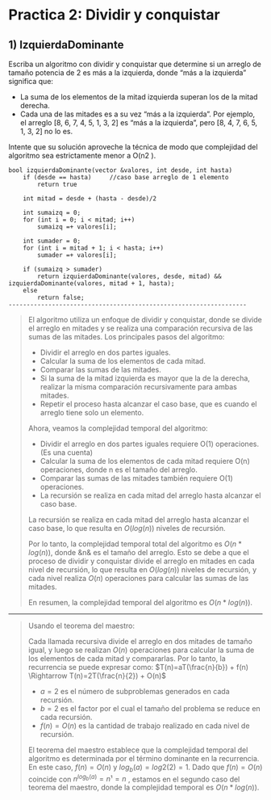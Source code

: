 # Practica 2: Dividir y conquistar

## 1) IzquierdaDominante

Escriba un algoritmo con dividir y conquistar que determine si un arreglo de tamaño potencia de 2 es más a la izquierda, donde “más a la izquierda” significa que:

- La suma de los elementos de la mitad izquierda superan los de la mitad derecha.
- Cada una de las mitades es a su vez “más a la izquierda”. Por ejemplo, el arreglo [8, 6, 7, 4, 5, 1, 3, 2] es “más a la izquierda”, pero [8, 4, 7, 6, 5, 1, 3, 2] no lo es.

Intente que su solución aproveche la técnica de modo que complejidad del algoritmo sea estrictamente menor a O(n2 ).

    bool izquierdaDominante(vector &valores, int desde, int hasta)
        if (desde == hasta)     //caso base arreglo de 1 elemento
            return true
        
        int mitad = desde + (hasta - desde)/2

        int sumaizq = 0;
        for (int i = 0; i < mitad; i++)
            sumaizq =+ valores[i];
        
        int sumader = 0;
        for (int i = mitad + 1; i < hasta; i++)
            sumader =+ valores[i];

        if (sumaizq > sumader)
            return izquierdaDominante(valores, desde, mitad) && izquierdaDominante(valores, mitad + 1, hasta);
        else
            return false;
    ------------------------------------------------------------------

> El algoritmo utiliza un enfoque de dividir y conquistar, donde se divide el arreglo en mitades y se realiza una comparación recursiva de las sumas de las mitades. Los principales pasos del algoritmo:
>
> - Dividir el arreglo en dos partes iguales.
> - Calcular la suma de los elementos de cada mitad.
> - Comparar las sumas de las mitades.
> - Si la suma de la mitad izquierda es mayor que la de la derecha, realizar la misma comparación recursivamente para ambas mitades.
> - Repetir el proceso hasta alcanzar el caso base, que es cuando el arreglo tiene solo un elemento.
>
> Ahora, veamos la complejidad temporal del algoritmo:
>
> - Dividir el arreglo en dos partes iguales requiere O(1) operaciones. (Es una cuenta)
> - Calcular la suma de los elementos de cada mitad requiere O(n) operaciones, donde n es el tamaño del arreglo.
> - Comparar las sumas de las mitades también requiere O(1) operaciones.
> - La recursión se realiza en cada mitad del arreglo hasta alcanzar el caso base.
>
> La recursión se realiza en cada mitad del arreglo hasta alcanzar el caso base, lo que resulta en $O(log(n))$ niveles de recursión.
>
> Por lo tanto, la complejidad temporal total del algoritmo es $O(n*log⁡(n))$, donde &n& es el tamaño del arreglo. Esto se debe a que el proceso de dividir y conquistar divide el arreglo en mitades en cada nivel de recursión, lo que resulta en $O(log(n))$ niveles de recursión, y cada nivel realiza $O(n)$ operaciones para calcular las sumas de las mitades.
>
>En resumen, la complejidad temporal del algoritmo es $O(n*log⁡(n))$.
------
>
> Usando el teorema del maestro:
>
> Cada llamada recursiva divide el arreglo en dos mitades de tamaño igual, y luego se realizan $O(n)$ operaciones para calcular la suma de los elementos de cada mitad y compararlas. Por lo tanto, la recurrencia se puede expresar como: $T(n)=aT(\frac{n}{b}) + f(n) \Rightarrow T(n)=2T(\frac{n}{2}) + O(n)$
>
> - $a = 2$ es el número de subproblemas generados en cada recursión.
> - $b = 2$ es el factor por el cual el tamaño del problema se reduce en cada recursión.
> - $f(n) = O(n)$ es la cantidad de trabajo realizado en cada nivel de recursión.
>
> El teorema del maestro establece que la complejidad temporal del algoritmo es determinada por el término dominante en la recurrencia. En este caso, $f(n) = O(n)$ y $log⁡_{b}(a) = log_⁡{2}(2) = 1$. Dado que $f(n)=O(n)$ coincide con $n^{log⁡_b(a)} = n¹ = n$ , estamos en el segundo caso del teorema del maestro, donde la complejidad temporal es $O(n*log(n))$.    



